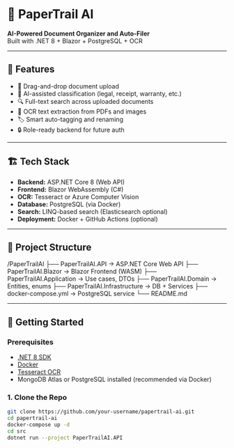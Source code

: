 # 📄 PaperTrail AI

**AI-Powered Document Organizer and Auto-Filer**  
Built with .NET 8 + Blazor + PostgreSQL + OCR

---

## 🔧 Features

- 📂 Drag-and-drop document upload
- 🧠 AI-assisted classification (legal, receipt, warranty, etc.)
- 🔍 Full-text search across uploaded documents
- 🧾 OCR text extraction from PDFs and images
- 🏷️ Smart auto-tagging and renaming
- 🔒 Role-ready backend for future auth

---

## 🏗️ Tech Stack

- **Backend:** ASP.NET Core 8 (Web API)
- **Frontend:** Blazor WebAssembly (C#)
- **OCR:** Tesseract or Azure Computer Vision
- **Database:** PostgreSQL (via Docker)
- **Search:** LINQ-based search (Elasticsearch optional)
- **Deployment:** Docker + GitHub Actions (optional)

---

## 📁 Project Structure

/PaperTrailAI ├── PaperTrailAI.API → ASP.NET Core Web API ├── PaperTrailAI.Blazor → Blazor Frontend (WASM) ├── PaperTrailAI.Application → Use cases, DTOs ├── PaperTrailAI.Domain → Entities, enums ├── PaperTrailAI.Infrastructure → DB + Services ├── docker-compose.yml → PostgreSQL service └── README.md

---

## 🚀 Getting Started

### Prerequisites

- [.NET 8 SDK](https://dotnet.microsoft.com/en-us/download)
- [Docker](https://www.docker.com/)
- [Tesseract OCR](https://tesseract-ocr.github.io/)
- MongoDB Atlas or PostgreSQL installed (recommended via Docker)

### 1. Clone the Repo

```bash
git clone https://github.com/your-username/papertrail-ai.git
cd papertrail-ai
docker-compose up -d
cd src
dotnet run --project PaperTrailAI.API
